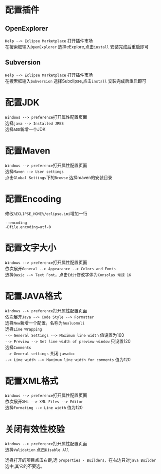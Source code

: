# 配置插件
## OpenExplorer
`Help --> Eclipse Marketplace` 打开插件市场<br>
在搜索框输入`OpenExplorer` 选择eExplore,点击`install` 安装完成后重启即可<br>

## Subversion
`Help --> Eclipse Marketplace` 打开插件市场<br>
在搜索框输入`Subversion` 选择Subclipse,点击`install` 安装完成后重启即可<br>


# 配置JDK
`Windows --> preference`打开属性配置页面<br>
选择`java --> Installed JRES` <br>
选择`ADD`新增一个JDK<br>

# 配置Maven
`Windows --> preference`打开属性配置页面<br>
选择`Maven --> User settings` <br>
点击`Global Settings`下的`Browse` 选择maven的安装目录<br>

# 配置Encoding
修改`%ECLIPSE_HOME%/eclipse.ini`增加一行<br>
```
--encoding
-Dfile.encoding=utf-8
```

# 配置文字大小
 `Windows --> preference`打开属性配置页面<br>
 依次展开`General --> Appearance --> Colors and Fonts`<br>
 选择`Basic --> Text Font`，点击`Edit`修改字体为`Consolas 常规 16`<br>

# 配置JAVA格式
`Windows --> preference`打开属性配置页面<br>
 依次展开`Java --> Code Style --> Formatter`<br>
 选择`New`新增一个配置，名称为`hualuomoli`<br>
 选择`Line Wrapping`<br>
`--> General Settings --> Maximum line width` 值设置为160<br>
`--> Preview --> Set line width of preview window` 只设置120<br>
选择`Comments`<br>
`--> General settings` 关闭 `javadoc`<br>
`--> Line width --> Maximum line width for comments` 值为120 <br>

# 配置XML格式
`Windows --> preference`打开属性配置页面<br>
 依次展开`XML --> XML Files --> Editor`<br>
 选择`Formating --> Line width` 值为120


# 关闭有效性校验
`Windows --> preference`打开属性配置页面<br>
选择`Validation`  点击`Disable All`<br>

选择打开的项目点击右键,选 `properties - Builders`，在右边只对`java Builder`选中,其它的不要选。
